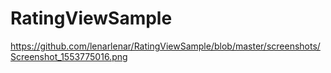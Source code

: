 # RatingViewSample


https://github.com/lenarlenar/RatingViewSample/blob/master/screenshots/Screenshot_1553775016.png
